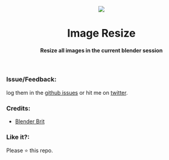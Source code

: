<p align="center"> 
  <img src="https://user-images.githubusercontent.com/2767425/32064533-bdc54df8-ba97-11e7-8a68-68d610806a29.png" />
  <h1 align="center">Image Resize</h1>
  <h4 align="center">Resize all images in the current blender session</h4>
  <br>
</p>

### Issue/Feedback:

log them in the [github issues](https://github.com/cg-cnu/blender-image-resize/issues) or hit me on [twitter](https://twitter.com/cgcnu).

### Credits:

* [Blender Brit](twitter.com/blenderBrit)

### Like it?:

Please ⭐ this repo.